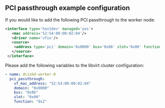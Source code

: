 ## PCI passthrough example configuration

If you would like to add the following PCI passthrough to the worker node:

```xml
<interface type='hostdev' managed='yes'>
   <mac address='52:54:00:00:02:04'/>
   <driver name='vfio'/>
   <source>
    <address type='pci' domain='0x0000' bus='0x86' slot='0x00' function='0x2'/>
   </source>
 </interface>
```

Please add the following variables to the libvirt cluster configuration:

```yaml
- name: dciokd-worker-0
  pci_passthrough:
    vf_mac_address: "52:54:00:00:02:04"
    domain: "0x0000"
    bus: "0x86"
    slot: "0x00"
    function: "0x2"
```